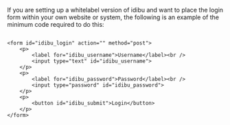 <p>If you are setting up a whitelabel version of idibu and want to place the login form within your own website or system, the following is an example of the minimum code required to do this:</p>
<pre>
<code>
&lt;form id=&quot;idibu_login&quot; action=&quot;&quot; method=&quot;post&quot;&gt;
    &lt;p&gt;
        &lt;label for=&quot;idibu_username&quot;&gt;Username&lt;/label&gt;&lt;br /&gt;
        &lt;input type=&quot;text&quot; id=&quot;idibu_username&quot;&gt;
    &lt;/p&gt;
    &lt;p&gt;
        &lt;label for=&quot;idibu_password&quot;&gt;Password&lt;/label&gt;&lt;br /&gt;
        &lt;input type=&quot;password&quot; id=&quot;idibu_password&quot;&gt;
    &lt;/p&gt;
    &lt;p&gt;
        &lt;button id=&quot;idibu_submit&quot;&gt;Login&lt;/button&gt;
    &lt;/p&gt;
&lt;/form&gt;
<script type="text/javascript" src="http://www.idibu.com/clients/libs/js/idibu-whitelabel.js"></script>
</code></pre>
